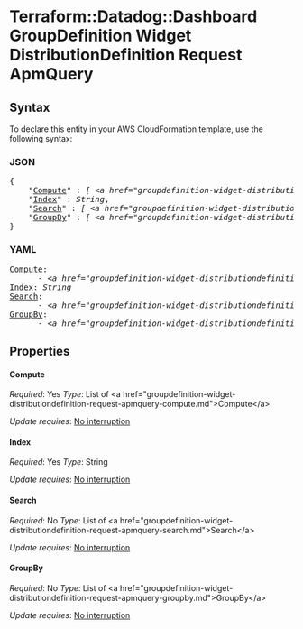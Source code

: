 # Terraform::Datadog::Dashboard GroupDefinition Widget DistributionDefinition Request ApmQuery

## Syntax

To declare this entity in your AWS CloudFormation template, use the following syntax:

### JSON

<pre>
{
    "<a href="#compute" title="Compute">Compute</a>" : <i>[ &lt;a href=&#34;groupdefinition-widget-distributiondefinition-request-apmquery-compute.md&#34;&gt;Compute&lt;/a&gt;, ... ]</i>,
    "<a href="#index" title="Index">Index</a>" : <i>String</i>,
    "<a href="#search" title="Search">Search</a>" : <i>[ &lt;a href=&#34;groupdefinition-widget-distributiondefinition-request-apmquery-search.md&#34;&gt;Search&lt;/a&gt;, ... ]</i>,
    "<a href="#groupby" title="GroupBy">GroupBy</a>" : <i>[ &lt;a href=&#34;groupdefinition-widget-distributiondefinition-request-apmquery-groupby.md&#34;&gt;GroupBy&lt;/a&gt;, ... ]</i>
}
</pre>

### YAML

<pre>
<a href="#compute" title="Compute">Compute</a>: <i>
      - &lt;a href=&#34;groupdefinition-widget-distributiondefinition-request-apmquery-compute.md&#34;&gt;Compute&lt;/a&gt;</i>
<a href="#index" title="Index">Index</a>: <i>String</i>
<a href="#search" title="Search">Search</a>: <i>
      - &lt;a href=&#34;groupdefinition-widget-distributiondefinition-request-apmquery-search.md&#34;&gt;Search&lt;/a&gt;</i>
<a href="#groupby" title="GroupBy">GroupBy</a>: <i>
      - &lt;a href=&#34;groupdefinition-widget-distributiondefinition-request-apmquery-groupby.md&#34;&gt;GroupBy&lt;/a&gt;</i>
</pre>

## Properties

#### Compute

_Required_: Yes
_Type_: List of &lt;a href=&#34;groupdefinition-widget-distributiondefinition-request-apmquery-compute.md&#34;&gt;Compute&lt;/a&gt;

_Update requires_: [No interruption](https://docs.aws.amazon.com/AWSCloudFormation/latest/UserGuide/using-cfn-updating-stacks-update-behaviors.html#update-no-interrupt)

#### Index

_Required_: Yes
_Type_: String

_Update requires_: [No interruption](https://docs.aws.amazon.com/AWSCloudFormation/latest/UserGuide/using-cfn-updating-stacks-update-behaviors.html#update-no-interrupt)

#### Search

_Required_: No
_Type_: List of &lt;a href=&#34;groupdefinition-widget-distributiondefinition-request-apmquery-search.md&#34;&gt;Search&lt;/a&gt;

_Update requires_: [No interruption](https://docs.aws.amazon.com/AWSCloudFormation/latest/UserGuide/using-cfn-updating-stacks-update-behaviors.html#update-no-interrupt)

#### GroupBy

_Required_: No
_Type_: List of &lt;a href=&#34;groupdefinition-widget-distributiondefinition-request-apmquery-groupby.md&#34;&gt;GroupBy&lt;/a&gt;

_Update requires_: [No interruption](https://docs.aws.amazon.com/AWSCloudFormation/latest/UserGuide/using-cfn-updating-stacks-update-behaviors.html#update-no-interrupt)

